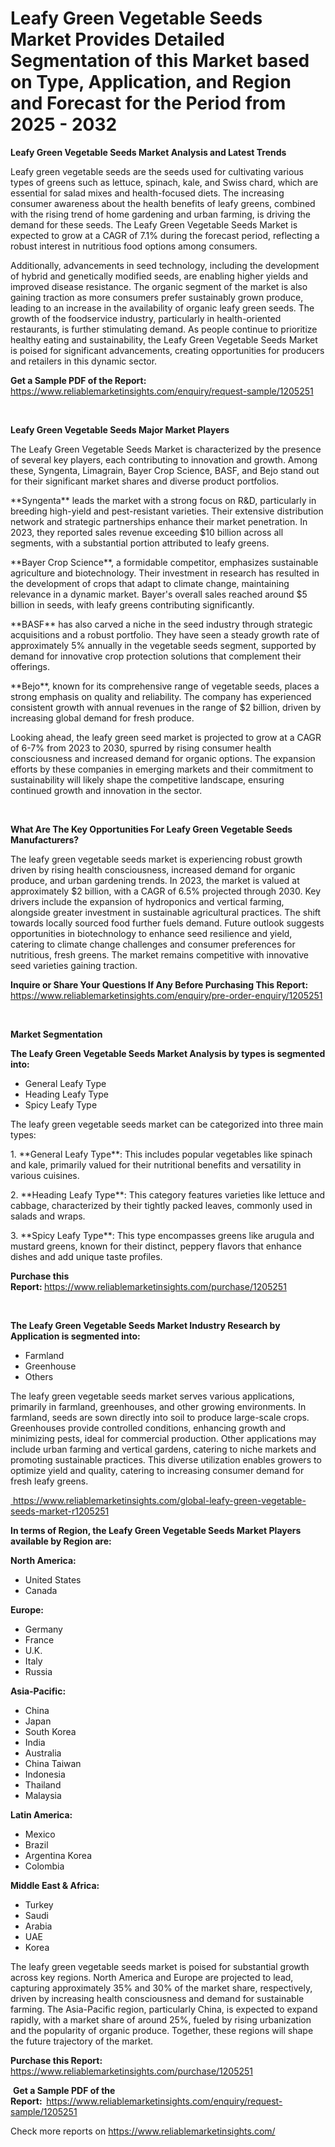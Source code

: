 <p><h1>Leafy Green Vegetable Seeds Market Provides Detailed Segmentation of this Market based on Type, Application, and Region and Forecast for the Period from 2025 - 2032</h1></p><p><strong>Leafy Green Vegetable Seeds Market Analysis and Latest Trends</strong></p>
<p><p>Leafy green vegetable seeds are the seeds used for cultivating various types of greens such as lettuce, spinach, kale, and Swiss chard, which are essential for salad mixes and health-focused diets. The increasing consumer awareness about the health benefits of leafy greens, combined with the rising trend of home gardening and urban farming, is driving the demand for these seeds. The Leafy Green Vegetable Seeds Market is expected to grow at a CAGR of 7.1% during the forecast period, reflecting a robust interest in nutritious food options among consumers.</p><p>Additionally, advancements in seed technology, including the development of hybrid and genetically modified seeds, are enabling higher yields and improved disease resistance. The organic segment of the market is also gaining traction as more consumers prefer sustainably grown produce, leading to an increase in the availability of organic leafy green seeds. The growth of the foodservice industry, particularly in health-oriented restaurants, is further stimulating demand. As people continue to prioritize healthy eating and sustainability, the Leafy Green Vegetable Seeds Market is poised for significant advancements, creating opportunities for producers and retailers in this dynamic sector.</p></p>
<p><strong>Get a Sample PDF of the Report:&nbsp;</strong> <a href="https://www.reliablemarketinsights.com/enquiry/request-sample/1205251?utm_campaign=3184&utm_medium=2&utm_source=Github&utm_content=ia&utm_term=26032025&utm_id=leafy-green-vegetable-seeds">https://www.reliablemarketinsights.com/enquiry/request-sample/1205251</a></p>
<p>&nbsp;</p>
<p><strong>Leafy Green Vegetable Seeds Major Market Players</strong></p>
<p><p>The Leafy Green Vegetable Seeds Market is characterized by the presence of several key players, each contributing to innovation and growth. Among these, Syngenta, Limagrain, Bayer Crop Science, BASF, and Bejo stand out for their significant market shares and diverse product portfolios.</p><p>**Syngenta** leads the market with a strong focus on R&D, particularly in breeding high-yield and pest-resistant varieties. Their extensive distribution network and strategic partnerships enhance their market penetration. In 2023, they reported sales revenue exceeding $10 billion across all segments, with a substantial portion attributed to leafy greens.</p><p>**Bayer Crop Science**, a formidable competitor, emphasizes sustainable agriculture and biotechnology. Their investment in research has resulted in the development of crops that adapt to climate change, maintaining relevance in a dynamic market. Bayer's overall sales reached around $5 billion in seeds, with leafy greens contributing significantly.</p><p>**BASF** has also carved a niche in the seed industry through strategic acquisitions and a robust portfolio. They have seen a steady growth rate of approximately 5% annually in the vegetable seeds segment, supported by demand for innovative crop protection solutions that complement their offerings.</p><p>**Bejo**, known for its comprehensive range of vegetable seeds, places a strong emphasis on quality and reliability. The company has experienced consistent growth with annual revenues in the range of $2 billion, driven by increasing global demand for fresh produce.</p><p>Looking ahead, the leafy green seed market is projected to grow at a CAGR of 6-7% from 2023 to 2030, spurred by rising consumer health consciousness and increased demand for organic options. The expansion efforts by these companies in emerging markets and their commitment to sustainability will likely shape the competitive landscape, ensuring continued growth and innovation in the sector.</p></p>
<p>&nbsp;</p>
<p><strong>What Are The Key Opportunities For Leafy Green Vegetable Seeds Manufacturers?</strong></p>
<p><p>The leafy green vegetable seeds market is experiencing robust growth driven by rising health consciousness, increased demand for organic produce, and urban gardening trends. In 2023, the market is valued at approximately $2 billion, with a CAGR of 6.5% projected through 2030. Key drivers include the expansion of hydroponics and vertical farming, alongside greater investment in sustainable agricultural practices. The shift towards locally sourced food further fuels demand. Future outlook suggests opportunities in biotechnology to enhance seed resilience and yield, catering to climate change challenges and consumer preferences for nutritious, fresh greens. The market remains competitive with innovative seed varieties gaining traction.</p></p>
<p><strong>Inquire or Share Your Questions If Any Before Purchasing This Report:</strong> <a href="https://www.reliablemarketinsights.com/enquiry/pre-order-enquiry/1205251?utm_campaign=3184&utm_medium=2&utm_source=Github&utm_content=ia&utm_term=26032025&utm_id=leafy-green-vegetable-seeds">https://www.reliablemarketinsights.com/enquiry/pre-order-enquiry/1205251</a></p>
<p>&nbsp;</p>
<p><strong>Market Segmentation</strong></p>
<p><strong>The Leafy Green Vegetable Seeds Market Analysis by types is segmented into:</strong></p>
<p><ul><li>General Leafy Type</li><li>Heading Leafy Type</li><li>Spicy Leafy Type</li></ul></p>
<p><p>The leafy green vegetable seeds market can be categorized into three main types: </p><p>1. **General Leafy Type**: This includes popular vegetables like spinach and kale, primarily valued for their nutritional benefits and versatility in various cuisines.</p><p>2. **Heading Leafy Type**: This category features varieties like lettuce and cabbage, characterized by their tightly packed leaves, commonly used in salads and wraps.</p><p>3. **Spicy Leafy Type**: This type encompasses greens like arugula and mustard greens, known for their distinct, peppery flavors that enhance dishes and add unique taste profiles.</p></p>
<p><strong>Purchase this Report:&nbsp;</strong><a href="https://www.reliablemarketinsights.com/purchase/1205251?utm_campaign=3184&utm_medium=2&utm_source=Github&utm_content=ia&utm_term=26032025&utm_id=leafy-green-vegetable-seeds">https://www.reliablemarketinsights.com/purchase/1205251</a></p>
<p>&nbsp;</p>
<p><strong>The Leafy Green Vegetable Seeds Market Industry Research by Application is segmented into:</strong></p>
<p><ul><li>Farmland</li><li>Greenhouse</li><li>Others</li></ul></p>
<p><p>The leafy green vegetable seeds market serves various applications, primarily in farmland, greenhouses, and other growing environments. In farmland, seeds are sown directly into soil to produce large-scale crops. Greenhouses provide controlled conditions, enhancing growth and minimizing pests, ideal for commercial production. Other applications may include urban farming and vertical gardens, catering to niche markets and promoting sustainable practices. This diverse utilization enables growers to optimize yield and quality, catering to increasing consumer demand for fresh leafy greens.</p></p>
<p><a href="https://www.reliablemarketinsights.com/global-leafy-green-vegetable-seeds-market-r1205251?utm_campaign=3184&utm_medium=2&utm_source=Github&utm_content=ia&utm_term=26032025&utm_id=leafy-green-vegetable-seeds">&nbsp;https://www.reliablemarketinsights.com/global-leafy-green-vegetable-seeds-market-r1205251</a></p>
<p><strong>In terms of Region, the Leafy Green Vegetable Seeds Market Players available by Region are:</strong></p>
<p>
    <p> <strong> North America: </strong>
        <ul>
            <li>United States</li>
            <li>Canada</li>
        </ul>
        </p> 
    <p> <strong> Europe: </strong>
        <ul>
            <li>Germany</li>
            <li>France</li>
            <li>U.K.</li>
            <li>Italy</li>
            <li>Russia</li>
        </ul>
        </p> 
    <p> <strong> Asia-Pacific: </strong>
        <ul>
            <li>China</li>
            <li>Japan</li>
            <li>South Korea</li>
            <li>India</li>
            <li>Australia</li>
            <li>China Taiwan</li>
            <li>Indonesia</li>
            <li>Thailand</li>
            <li>Malaysia</li>
        </ul>
        </p> 
    <p> <strong> Latin America: </strong>
        <ul>
            <li>Mexico</li>
            <li>Brazil</li>
            <li>Argentina Korea</li>
            <li>Colombia</li>
        </ul>
        </p> 
    <p> <strong> Middle East & Africa: </strong>
        <ul>
            <li>Turkey</li>
            <li>Saudi</li>
            <li>Arabia</li>
            <li>UAE</li>
            <li>Korea</li>
        </ul>
    </p>
    </p>
<p><p>The leafy green vegetable seeds market is poised for substantial growth across key regions. North America and Europe are projected to lead, capturing approximately 35% and 30% of the market share, respectively, driven by increasing health consciousness and demand for sustainable farming. The Asia-Pacific region, particularly China, is expected to expand rapidly, with a market share of around 25%, fueled by rising urbanization and the popularity of organic produce. Together, these regions will shape the future trajectory of the market.</p></p>
<p><strong>Purchase this Report: </strong><a href="https://www.reliablemarketinsights.com/purchase/1205251?utm_campaign=3184&utm_medium=2&utm_source=Github&utm_content=ia&utm_term=26032025&utm_id=leafy-green-vegetable-seeds">https://www.reliablemarketinsights.com/purchase/1205251</a></p>
<p>&nbsp;<strong>Get a Sample PDF of the Report:&nbsp;&nbsp;</strong><a href="https://www.reliablemarketinsights.com/enquiry/request-sample/1205251?utm_campaign=3184&utm_medium=2&utm_source=Github&utm_content=ia&utm_term=26032025&utm_id=leafy-green-vegetable-seeds">https://www.reliablemarketinsights.com/enquiry/request-sample/1205251</a></p>
<p><strong></strong></p>
<p>Check more reports on <a href="https://www.reliablemarketinsights.com/?utm_campaign=3184&utm_medium=2&utm_source=Github&utm_content=ia&utm_term=26032025&utm_id=leafy-green-vegetable-seeds">https://www.reliablemarketinsights.com/</a></p>